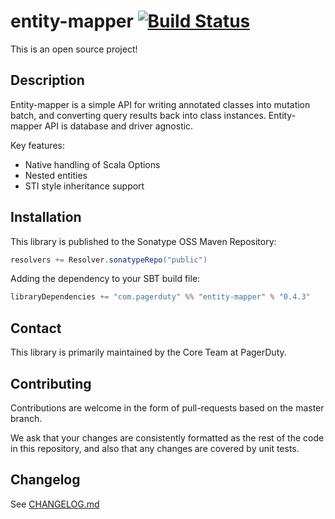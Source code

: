 # entity-mapper [![Build Status](https://travis-ci.org/PagerDuty/entity-mapper.svg)](https://magnum.travis-ci.com/PagerDuty/entity-mapper)

This is an open source project!

## Description

Entity-mapper is a simple API for writing annotated classes into mutation batch, and converting query results back into class instances. Entity-mapper API is database and driver agnostic.

Key features:
 * Native handling of Scala Options
 * Nested entities
 * STI style inheritance support

## Installation

This library is published to the Sonatype OSS Maven Repository:
```scala
resolvers += Resolver.sonatypeRepo("public")
```

Adding the dependency to your SBT build file:
```scala
libraryDependencies += "com.pagerduty" %% "entity-mapper" % "0.4.3"
```

## Contact

This library is primarily maintained by the Core Team at PagerDuty.

## Contributing

Contributions are welcome in the form of pull-requests based on the master branch.

We ask that your changes are consistently formatted as the rest of the code in this repository, and also that any changes are covered by unit tests.

## Changelog

See [CHANGELOG.md](./CHANGELOG.md)
